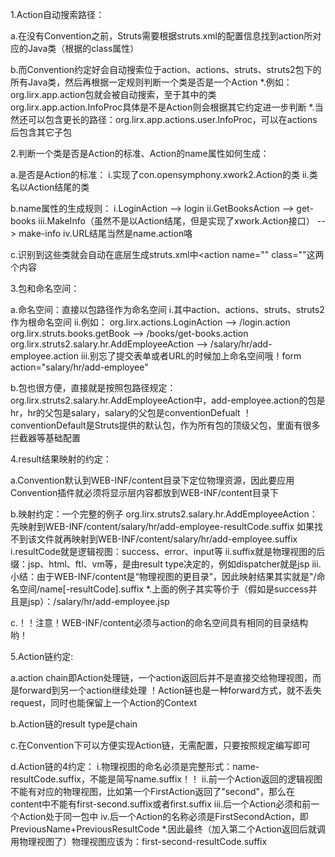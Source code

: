 1.Action自动搜索路径：

  a.在没有Convention之前，Struts需要根据struts.xml的配置信息找到action所对应的Java类（根据<action>的class属性）

  b.而Convention约定好会自动搜索位于action、actions、struts、struts2包下的所有Java类，然后再根据一定规则判断一个类是否是一个Action
*.例如：org.lirx.app.action包就会被自动搜索，至于其中的类org.lirx.app.action.InfoProc具体是不是Action则会根据其它约定进一步判断
*.当然还可以包含更长的路径：org.lirx.app.actions.user.InfoProc，可以在actions后包含其它子包


2.判断一个类是否是Action的标准、Action的name属性如何生成：

  a.是否是Action的标准：
    i.实现了con.opensymphony.xwork2.Action的类
    ii.类名以Action结尾的类

  b.name属性的生成规则：
    i.LoginAction -->  login
    ii.GetBooksAction  -->  get-books
    iii.MakeInfo（虽然不是以Action结尾，但是实现了xwork.Action接口）  -->  make-info
    iv.URL结尾当然是name.action咯

  c.识别到这些类就会自动在底层生成struts.xml中<action name="" class=""这两个内容


3.包和命名空间：

  a.命名空间：直接以包路径作为命名空间
    i.其中action、actions、struts、struts2作为根命名空间
    ii.例如：
org.lirx.actions.LoginAction  -->  /login.action
org.lirx.struts.books.getBook  -->  /books/get-books.action
org.lirx.struts2.salary.hr.AddEmployeeAction  -->  /salary/hr/add-employee.action
    iii.别忘了提交表单或者URL的时候加上命名空间哦！form action="salary/hr/add-employee"

  b.包也很方便，直接就是按照包路径规定：org.lirx.struts2.salary.hr.AddEmployeeAction中，add-employee.action的包是hr，hr的父包是salary，salary的父包是conventionDefualt
！conventionDefault是Struts提供的默认包，作为所有包的顶级父包，里面有很多拦截器等基础配置


4.result结果映射的约定：

  a.Convention默认到WEB-INF/content目录下定位物理资源，因此要应用Convention插件就必须将显示层内容都放到WEB-INF/content目录下

  b.映射约定：一个完整的例子
org.lirx.struts2.salary.hr.AddEmployeeAction：
先映射到WEB-INF/content/salary/hr/add-employee-resultCode.suffix
如果找不到该文件就再映射到WEB-INF/content/salary/hr/add-employee.suffix
    i.resultCode就是逻辑视图：success、error、input等
    ii.suffix就是物理视图的后缀：jsp、html、ftl、vm等，是由result type决定的，例如dispatcher就是jsp
    iii.小结：由于WEB-INF/content是“物理视图的更目录”，因此映射结果其实就是"/命名空间/name[-resultCode].suffix
*.上面的例子其实等价于（假如是success并且是jsp）：<result name="success">/salary/hr/add-employee.jsp</result>

  c.！！注意！WEB-INF/content必须与action的命名空间具有相同的目录结构哟！


5.Action链约定:

  a.action chain即Action处理链，一个action返回后并不是直接交给物理视图，而是forward到另一个action继续处理
！Action链也是一种forward方式，就不丢失request，同时也能保留上一个Action的Context

  b.Action链的result type是chain

  c.在Convention下可以方便实现Action链，无需配置，只要按照规定编写即可

  d.Action链的4约定：
    i.物理视图的命名必须是完整形式：name-resultCode.suffix，不能是简写name.suffix！！
    ii.前一个Action返回的逻辑视图不能有对应的物理视图，比如第一个FirstAction返回了"second"，那么在content中不能有first-second.suffix或者first.suffix
    iii.后一个Action必须和前一个Action处于同一包中
    iv.后一个Action的名称必须是FirstSecondAction，即PreviousName+PreviousResultCode
*.因此最终（加入第二个Action返回后就调用物理视图了）物理视图应该为：first-second-resultCode.suffix
